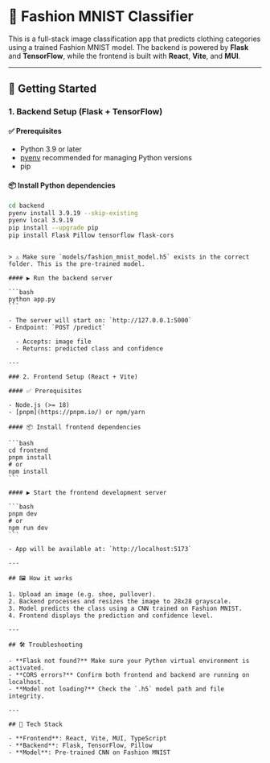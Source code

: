 # 🧠 Fashion MNIST Classifier

This is a full-stack image classification app that predicts clothing categories using a trained Fashion MNIST model. The backend is powered by **Flask** and **TensorFlow**, while the frontend is built with **React**, **Vite**, and **MUI**.

---

## 🚀 Getting Started

### 1. Backend Setup (Flask + TensorFlow)

#### ✅ Prerequisites

- Python 3.9 or later
- [pyenv](https://github.com/pyenv/pyenv) recommended for managing Python versions
- pip

#### 📦 Install Python dependencies

```bash
cd backend
pyenv install 3.9.19 --skip-existing
pyenv local 3.9.19
pip install --upgrade pip
pip install Flask Pillow tensorflow flask-cors
```

````

> ⚠️ Make sure `models/fashion_mnist_model.h5` exists in the correct folder. This is the pre-trained model.

#### ▶️ Run the backend server

```bash
python app.py
```

- The server will start on: `http://127.0.0.1:5000`
- Endpoint: `POST /predict`

  - Accepts: image file
  - Returns: predicted class and confidence

---

### 2. Frontend Setup (React + Vite)

#### ✅ Prerequisites

- Node.js (>= 18)
- [pnpm](https://pnpm.io/) or npm/yarn

#### 📦 Install frontend dependencies

```bash
cd frontend
pnpm install
# or
npm install
```

#### ▶️ Start the frontend development server

```bash
pnpm dev
# or
npm run dev
```

- App will be available at: `http://localhost:5173`

---

## 🖼️ How it works

1. Upload an image (e.g. shoe, pullover).
2. Backend processes and resizes the image to 28x28 grayscale.
3. Model predicts the class using a CNN trained on Fashion MNIST.
4. Frontend displays the prediction and confidence level.

---

## 🛠️ Troubleshooting

- **Flask not found?** Make sure your Python virtual environment is activated.
- **CORS errors?** Confirm both frontend and backend are running on localhost.
- **Model not loading?** Check the `.h5` model path and file integrity.

---

## 📌 Tech Stack

- **Frontend**: React, Vite, MUI, TypeScript
- **Backend**: Flask, TensorFlow, Pillow
- **Model**: Pre-trained CNN on Fashion MNIST
````
